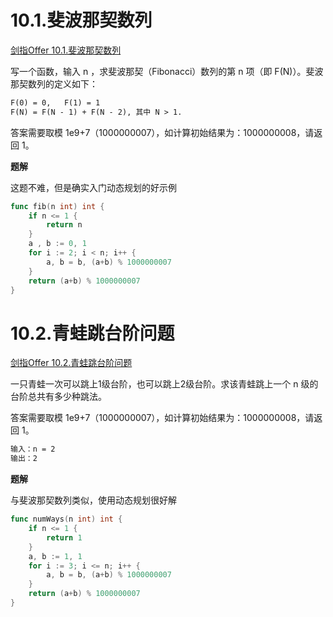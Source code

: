 # 10.1.斐波那契数列 <div id="10.1" />
[剑指Offer 10.1.斐波那契数列](https://leetcode-cn.com/problems/fei-bo-na-qi-shu-lie-lcof/)

写一个函数，输入 n ，求斐波那契（Fibonacci）数列的第 n 项（即 F(N)）。斐波那契数列的定义如下：

```html
F(0) = 0,   F(1) = 1
F(N) = F(N - 1) + F(N - 2), 其中 N > 1.
```

答案需要取模 1e9+7（1000000007），如计算初始结果为：1000000008，请返回 1。

**题解**

这题不难，但是确实入门动态规划的好示例

```go
func fib(n int) int {
    if n <= 1 {
        return n
    }
    a , b := 0, 1
    for i := 2; i < n; i++ {
        a, b = b, (a+b) % 1000000007
    }
    return (a+b) % 1000000007
}
```

# 10.2.青蛙跳台阶问题 <div id="10.2" />
[剑指Offer 10.2.青蛙跳台阶问题](https://leetcode-cn.com/problems/qing-wa-tiao-tai-jie-wen-ti-lcof/)

一只青蛙一次可以跳上1级台阶，也可以跳上2级台阶。求该青蛙跳上一个 n 级的台阶总共有多少种跳法。

答案需要取模 1e9+7（1000000007），如计算初始结果为：1000000008，请返回 1。

```html
输入：n = 2
输出：2
```

**题解**

与斐波那契数列类似，使用动态规划很好解

```go
func numWays(n int) int {
    if n <= 1 {
        return 1
    }
    a, b := 1, 1
    for i := 3; i <= n; i++ {
        a, b = b, (a+b) % 1000000007
    }
    return (a+b) % 1000000007
}
```

